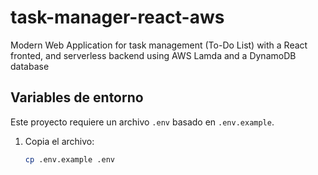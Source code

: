 # task-manager-react-aws
Modern Web Application for task management (To-Do List) with a React fronted, and serverless backend using AWS Lamda and a DynamoDB database



## Variables de entorno
Este proyecto requiere un archivo `.env` basado en `.env.example`.  
1. Copia el archivo:
   ```bash
   cp .env.example .env

